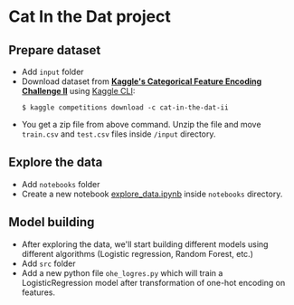 # Cat In the Dat project

## Prepare dataset

+ Add `input` folder
+ Download dataset from **[Kaggle's Categorical Feature Encoding Challenge II](https://www.kaggle.com/c/cat-in-the-dat-ii/overview)** using [Kaggle CLI](https://www.kaggle.com/docs/api):
  ``` shell
  $ kaggle competitions download -c cat-in-the-dat-ii
  ```
+ You get a zip file from above command. Unzip the file and move `train.csv` and `test.csv` files inside `/input` directory.

## Explore the data

+ Add `notebooks` folder
+ Create a new notebook [explore_data.ipynb](notebooks/explore_data.ipynb) inside `notebooks` directory.

## Model building

+ After exploring the data, we'll start building different models using different algorithms (Logistic regression, Random Forest, etc.)
+ Add `src` folder
+ Add a new python file `ohe_logres.py` which will train a LogisticRegression model after transformation of one-hot encoding on features.
